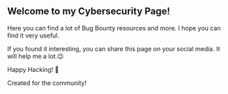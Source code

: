 ## Welcome to my Cybersecurity Page!
Here you can find a lot of Bug Bounty resources and more. I hope you can find it very useful.

If you found it interesting, you can share this page on your social media.
It will help me a lot.😉

Happy Hacking! 🦊

Created for the community!

